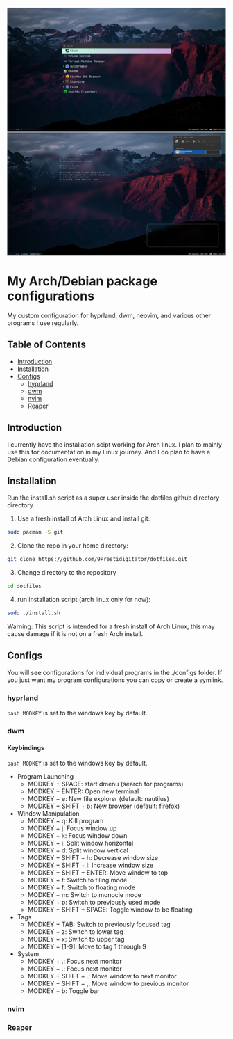![hyprland with rofi](imgs/readme/readme1.png)
![hyprland with rofi](imgs/readme/readme2.png)

# My Arch/Debian package configurations
My custom configuration for hyprland, dwm, neovim, and various other programs I use regularly.

## Table of Contents
- [Introduction](#introduction)
- [Installation](#installation)
- [Configs](#configs)
    - [hyprland](#hyprland)
    - [dwm](#dwm)
    - [nvim](#neovim)
    - [Reaper](#reaper)

## Introduction
I currently have the installation scipt working for Arch linux. I plan to mainly use this for documentation in my Linux journey. And I do plan to have a Debian configuration eventually.

## Installation
Run the install.sh script as a super user inside the dotfiles github directory directory.
1. Use a fresh install of Arch Linux and install git:
```bash
sudo pacman -S git
```
2. Clone the repo in your home directory:
```bash
git clone https://github.com/9Prestidigitator/dotfiles.git
```
3. Change directory to the repository
```bash
cd dotfiles
```
4. run installation script (arch linux only for now):
```bash
sudo ./install.sh
```
Warning: This script is intended for a fresh install of Arch Linux, this may cause damage if it is not on a fresh Arch install.

## Configs
You will see configurations for individual programs in the ./configs folder. If you just want my program configurations you can copy or create a symlink.

### hyprland
```bash MODKEY``` is set to the windows key by default.

### dwm

#### Keybindings
```bash MODKEY``` is set to the windows key by default.
- Program Launching
    - MODKEY + SPACE: start dmenu (search for programs)
    - MODKEY + ENTER: Open new terminal
    - MODKEY + e: New file explorer (default: nautilus)
    - MODKEY + SHIFT + b: New browser (default: firefox)
- Window Manipulation
    - MODKEY + q: Kill program
    - MODKEY + j: Focus window up
    - MODKEY + k: Focus window down
    - MODKEY + i: Split window horizontal
    - MODKEY + d: Split window vertical
    - MODKEY + SHIFT + h: Decrease window size
    - MODKEY + SHIFT + l: Increase window size
    - MODKEY + SHIFT + ENTER: Move window to top
    - MODKEY + t: Switch to tiling mode
    - MODKEY + f: Switch to floating mode
    - MODKEY + m: Switch to monocle mode
    - MODKEY + p: Switch to previously used mode
    - MODKEY + SHIFT + SPACE: Toggle window to be floating 
- Tags
    - MODKEY + TAB: Switch to previously focused tag
    - MODKEY + z: Switch to lower tag
    - MODKEY + x: Switch to upper tag
    - MODKEY + [1-9]: Move to tag 1 through 9
- System
    - MODKEY + .: Focus next monitor 
    - MODKEY + .: Focus next monitor 
    - MODKEY + SHIFT + .: Move window to next monitor 
    - MODKEY + SHIFT + ,: Move window to previous monitor 
    - MODKEY + b: Toggle bar

### nvim

### Reaper
